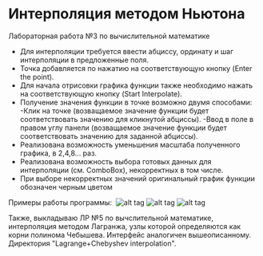 # Интерполяция методом Ньютона

Лабораторная работа №3 по вычислительной математике

- Для интерполяции требуется ввести абциссу, ординату и шаг интерполяции в предложенные поля.
- Точка добавляется по нажатию на соответствующую кнопку (Enter the point).
- Для начала отрисовки графика функции также необходимо нажать на соответствующую кнопку (Start Interpolate).
- Получение значения функции в точке возможно двумя способами:
 -Клик на точке (возващаемое значение функции будет соответствовать значению для кликнутой абциссы).
 -Ввод в поле в правом углу панели (возващаемое значение функции будет соответствовать значению для заданной абциссы).
- Реализована возможность уменьшения масштаба полученного графика, в 2,4,8... раз.
- Реализована возможность выбора готовых данных для интерполяции (см. ComboBox), некорректных в том числе.
- При выборе некорректных значений оригинальный график функции обозначен черным цветом

Примеры работы программы:
  ![alt tag](https://pp.vk.me/c636019/v636019076/37c5b/4pP60DmgxmU.jpg)
  ![alt tag](https://pp.vk.me/c636019/v636019076/37c65/cFRE9pKQPRs.jpg)
  ![alt tag](https://pp.vk.me/c636019/v636019076/37c6f/ssIqFp8Ehnw.jpg)
  
  
  
Также, выкладываю ЛР №5 по вычслительной математике, интерполяция методом Лагранжа, узлы которой определяются как корни полинома Чебышева. Интерфейс аналогичен вышеописанному. Директория "Lagrange+Chebyshev interpolation".

